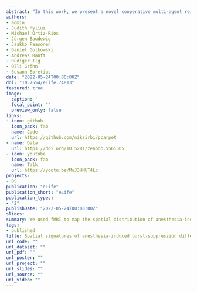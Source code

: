 ```yaml
---
abstract: "In this work, we present a novel cooperative multi-agent reinforcement learning method called Locality based Factorized Multi-Agent Actor-Critic (Loc-FACMAC). The existing state-of-the-art algorithms, such as FACMAC, rely on the global reward information for critic training. However, in a distributed multi-agent system, the global reward is overgeneralized. The global reward cannot accurately reflect the influence of individual agents' actions, resulting in the mixer's poor performance in assigning credit. We introduce the idea of locality into critic learning to connect the strongly related agents into partitions. Agents in the same partition have a more significant impact retained within the partition itself. Thus, agents learning from the local reward can provide a more precise evaluation of the policy. This technique prevents the agent using information from unrelated agents and also helps to deal with the curse of dimensionality due to multiple agents. Loc-FACMAC further improves the efficiency of learning by introducing locality to the actor update as well. We evaluate the performance of Loc-FACMAC on three environments: Multi-cartpole, the StarCraft Multi-Agent Challenge, and Bounded-Cooperative-Navigation. We explore the impact of partition sizes on the performance and compare the result with baseline MARL algorithms such as LOMAQ, FACMAC, and QMIX. The experiments reveal that, if the locality structure is defined properly, Loc-FACMAC outperforms these baseline algorithms up to 45% , indicating that exploiting the locality structure in the actor-critic framework improves the MARL performance."
authors:
- admin
- Judith Mylius
- Michael Ortiz-Rios
- Jürgen Baudewig
- Jaakko Paasonen
- Daniel Golkowski
- Andreas Ranft
- Rüdiger Ilg
- Olli Gröhn
- Susann Boretius
date: "2022-05-24T00:00:00Z"
doi: "10.7554/eLife.74813"
featured: true
image:
  caption: ''
  focal_point: ""
  preview_only: false
links:
- icon: github
  icon_pack: fab
  name: Code
  url: https://github.com/niksirbi/pcarpet
- name: Data
  url: https://doi.org/10.5281/zenodo.5565305
- icon: youtube
  icon_pack: fab
  name: Talk
  url: https://youtu.be/MoJ3HNUT4Lc
projects:
- BS
publication: "eLife"
publication_short: "eLife"
publication_types:
- "2"
publishDate: "2022-05-24T00:00:00Z"
slides: 
summary: We used fMRI to map the spatial distribution of anesthesia-induced burst-suppression across the brain of four mammalian species and identified differences between primates and rodents.
tags:
- published
title: Spatial signatures of anesthesia-induced burst-suppression differ between primates and rodents
url_code: ""
url_dataset: ""
url_pdf: ""
url_poster: ""
url_project: ""
url_slides: ""
url_source: ""
url_video: ""
---
```

